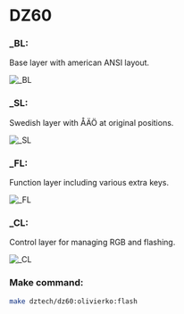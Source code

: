 # DZ60
### _BL:
Base layer with american ANSI layout.  

![_BL](https://i.imgur.com/BPMn7dk.png)
### _SL:
Swedish layer with ÅÄÖ at original positions.  

![_SL](https://i.imgur.com/I8QRh24.png)
### _FL:
Function layer including various extra keys.  

![_FL](https://i.imgur.com/nCbCIrZ.png)
### _CL:
Control layer for managing RGB and flashing.  

![_CL](https://i.imgur.com/QnoMgsb.png)
### Make command:
```sh
make dztech/dz60:olivierko:flash
```
